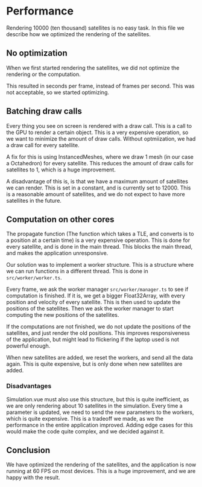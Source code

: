 # Performance

Rendering 10000 (ten thousand) satellites is no easy task. In this file we describe how we optimized the rendering of the satellites.


## No optimization

When we first started rendering the satellites, we did not optimize the rendering or the computation.

This resulted in seconds per frame, instead of frames per second. This was not acceptable, so we started optimizing.

## Batching draw calls

Every thing you see on screen is rendered with a draw call. This is a call to the GPU to render a certain object. This is a very expensive operation, so we want to minimize the amount of draw calls. Without optmiization, we had a draw call for every satellite. 

A fix for this is using InstancedMeshes, where we draw 1 mesh (in our case a Octahedron) for every satellite. This reduces the amount of draw calls for satellites to 1, which is a huge improvement.

A disadvantage of this is, is that we have a maximum amount of satellites we can render. This is set in a constant, and is currently set to 12000. This is a reasonable amount of satellites, and we do not expect to have more satellites in the future.

## Computation on other cores

The propagate function (The function which takes a TLE, and converts is to a position at a certain time) is a very expensive operation. This is done for every satellite, and is done in the main thread. This blocks the main thread, and makes the application unresponsive.

Our solution was to implement a worker structure. This is a structure where we can run functions in a different thread. This is done in `src/worker/worker.ts`. 

Every frame, we ask the worker manager `src/worker/manager.ts` to see if computation is finished. If it is, we get a bigger Float32Array, with every position and velocity of every satellite. This is then used to update the positions of the satellites. Then we ask the worker manager to start computing the new positions of the satellites.

If the computations are not finished, we do not update the positions of the satellites, and just render the old positions. This improves responsiveness of the application, but might lead to flickering if the laptop used is not powerful enough.

When new satellites are added, we reset the workers, and send all the data again. This is quite expensive, but is only done when new satellites are added.

### Disadvantages

Simulation.vue must also use this structure, but this is quite inefficient, as we are only rendering about 10 satellites in the simulation. Every time a parameter is updated, we need to send the new parameters to the workers, which is quite expensive. This is a tradeoff we made, as we the performance in the entire application improved. Adding edge cases for this would make the code quite complex, and we decided against it.

## Conclusion

We have optimized the rendering of the satellites, and the application is now running at 60 FPS on most devices. This is a huge improvement, and we are happy with the result.
